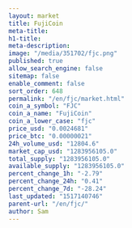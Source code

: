 ```yaml
---
layout: market
title: FujiCoin
meta-title: 
h1-title: 
meta-description: 
image: "/media/351702/fjc.png"
published: true
allow_search_engine: false
sitemap: false
enable_comment: false
sort_order: 648
permalink: "/en/fjc/market.html"
coin_a_symbol: "FJC"
coin_a_name: "FujiCoin"
coin_a_lower_case: "fjc"
price_usd: "0.0024681"
price_btc: "0.00000021"
24h_volume_usd: "12804.6"
market_cap_usd: "1283956105.0"
total_supply: "1283956105.0"
available_supply: "1283956105.0"
percent_change_1h: "-2.79"
percent_change_24h: "0.41"
percent_change_7d: "-28.24"
last_updated: "1517140746"
parent-url: "/en/fjc/"
author: Sam
---
```


